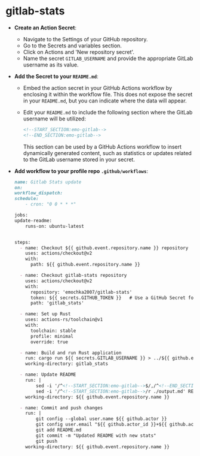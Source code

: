 # gitlab-stats

- **Create an Action Secret**:
    - Navigate to the Settings of your GitHub repository.
    - Go to the Secrets and variables section.
    - Click on Actions and 'New repository secret'.
    - Name the secret `GITLAB_USERNAME` and provide the appropriate GitLab username as its value.

- **Add the Secret to your `README.md`**:
    - Embed the action secret in your GitHub Actions workflow by enclosing it within the workflow file. This does not expose the secret in your `README.md`, but you can indicate where the data will appear.
    - Edit your `README.md` to include the following section where the GitLab username will be utilized:

      ```markdown
      <!--START_SECTION:emo-gitlab-->
      <!--END_SECTION:emo-gitlab-->
      ```

      This section can be used by a GitHub Actions workflow to insert dynamically generated content, such as statistics or updates related to the GitLab username stored in your secret.

- **Add workflow to your profile repo `.github/workflows`**:
    ```markdown
  name: Gitlab Stats update
  on:
    workflow_dispatch:
    schedule:
        - cron: "0 0 * * *"

  jobs:
    update-readme:
        runs-on: ubuntu-latest


    steps:
      - name: Checkout ${{ github.event.repository.name }} repository
        uses: actions/checkout@v2
        with:
          path: ${{ github.event.repository.name }}

      - name: Checkout gitlab-stats repository
        uses: actions/checkout@v2
        with:
          repository: 'emochka2007/gitlab-stats'
          token: ${{ secrets.GITHUB_TOKEN }}   # Use a GitHub Secret for the token
          path: 'gitlab_stats'

      - name: Set up Rust
        uses: actions-rs/toolchain@v1
        with:
          toolchain: stable
          profile: minimal
          override: true

      - name: Build and run Rust application
        run: cargo run ${{ secrets.GITLAB_USERNAME }} > ../${{ github.event.repository.name }}/output.md
        working-directory: gitlab_stats

      - name: Update README
        run: |
            sed -i '/^<!--START_SECTION:emo-gitlab-->$/,/^<!--END_SECTION:emo-gitlab-->/{//!d;}' README.md
            sed -i '/^<!--START_SECTION:emo-gitlab-->/r ./output.md' README.md
        working-directory: ${{ github.event.repository.name }}

      - name: Commit and push changes
        run: |
            git config --global user.name ${{ github.actor }}
            git config user.email "${{ github.actor_id }}+${{ github.actor }}@users.noreply.github.com"
            git add README.md
            git commit -m "Updated README with new stats"
            git push
        working-directory: ${{ github.event.repository.name }}
